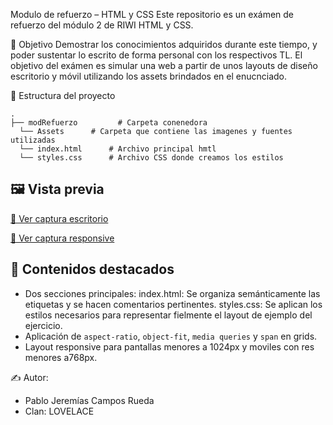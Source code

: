 Modulo de refuerzo – HTML y CSS
Este repositorio es un exámen de refuerzo del módulo 2 de RIWI HTML y CSS. 

🧠 Objetivo
Demostrar los conocimientos adquiridos durante este tiempo, y poder sustentar lo escrito de forma personal con los respectivos TL. El objetivo del exámen es simular una web a partir de unos layouts de diseño escritorio y móvil
utilizando los assets brindados en el enucnciado.

📁 Estructura del proyecto
```
.
├── modRefuerzo         # Carpeta conenedora
  └── Assets      # Carpeta que contiene las imagenes y fuentes utilizadas
  └── index.html      # Archivo principal hmtl
  └── styles.css      # Archivo CSS donde creamos los estilos
```
## 🖼️ Vista previa

[📸 Ver captura escritorio](https://raw.githubusercontent.com/osvaldocs/refuerzoModHmlt/new/main?filename=README.md)

[📱 Ver captura responsive](https://raw.githubusercontent.com/osvaldocs/refuerzoModHmlt/blob/main/modRefuerzo/assets/diseñoMovil.png)


## 🧪 Contenidos destacados

- Dos secciones principales: 
  index.html: Se organiza semánticamente las etiquetas y se hacen comentarios pertinentes.
  styles.css: Se aplican los estilos necesarios para representar fielmente el layout de ejemplo del ejercicio.
- Aplicación de `aspect-ratio`, `object-fit`, `media queries` y `span` en grids.
- Layout responsive para pantallas menores a 1024px y moviles con res menores a768px.

✍️ Autor:  
- Pablo Jeremías Campos Rueda
- Clan: LOVELACE

